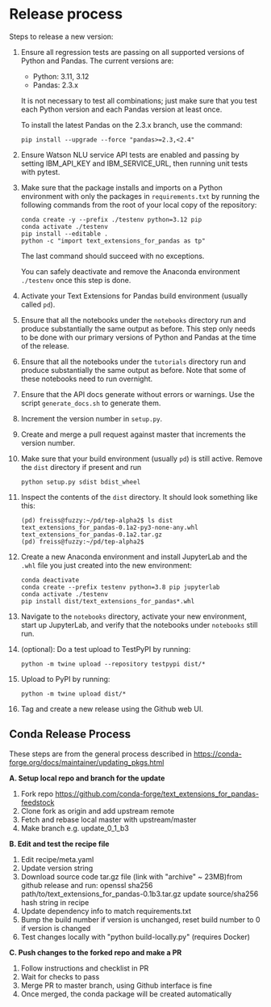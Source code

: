 
# Release process

Steps to release a new version:

1. Ensure all regression tests are passing on all supported versions of Python
   and Pandas. The current versions are:
   * Python: 3.11, 3.12
   * Pandas: 2.3.x
   
   It is not necessary to test all combinations; just make sure that you test
   each Python version and each Pandas version at least once.
   
   To install the latest Pandas on the 2.3.x branch, use the command:
   ```
   pip install --upgrade --force "pandas>=2.3,<2.4"
   ```
   
1. Ensure Watson NLU service API tests are enabled and passing by setting 
   IBM_API_KEY and IBM_SERVICE_URL, then running unit tests with pytest.

1. Make sure that the package installs and imports on a Python environment with 
   only the packages in `requirements.txt` by running the following commands 
   from the root of your local copy of the repository:
   ```
   conda create -y --prefix ./testenv python=3.12 pip
   conda activate ./testenv
   pip install --editable .
   python -c "import text_extensions_for_pandas as tp"
   ```
   The last command should succeed with no exceptions.
   
   You can safely deactivate and remove the Anaconda environment `./testenv` 
   once this step is done.

1. Activate your Text Extensions for Pandas build environment (usually called 
   `pd`).

1. Ensure that all the notebooks under the `notebooks` directory run and
   produce substantially the same output as before. This step only needs to be
   done with our primary versions of Python and Pandas at the time of the
   release.

1. Ensure that all the notebooks under the `tutorials` directory run and
   produce substantially the same output as before. Note that some of these
   notebooks need to run overnight.

1. Ensure that the API docs generate without errors or warnings. Use the script
   `generate_docs.sh` to generate them.

1. Increment the version number in `setup.py`.

1. Create and merge a pull request against master that increments the version 
   number.

1. Make sure that your build environment (usually `pd`) is still active.
   Remove the `dist` directory if present and run 
   ```
   python setup.py sdist bdist_wheel
   ```

1. Inspect the contents of the `dist` directory. It should look something like
   this:
   ```
   (pd) freiss@fuzzy:~/pd/tep-alpha2$ ls dist
   text_extensions_for_pandas-0.1a2-py3-none-any.whl
   text_extensions_for_pandas-0.1a2.tar.gz
   (pd) freiss@fuzzy:~/pd/tep-alpha2$ 
   ```   

1. Create a new Anaconda environment and install JupyterLab and the `.whl` file
   you just created into the new environment:

   ```
   conda deactivate
   conda create --prefix testenv python=3.8 pip jupyterlab
   conda activate ./testenv
   pip install dist/text_extensions_for_pandas*.whl
   ```
   
1. Navigate to the `notebooks` directory, activate your new environment, start up 
   JupyterLab, and verify that the notebooks under `notebooks` still run.

1. (optional): Do a test upload to TestPyPI by running:
   ```
   python -m twine upload --repository testpypi dist/*
   ```
   
1. Upload to PyPI by running:
   ```
   python -m twine upload dist/*
   ```   
   
1. Tag and create a new release using the Github web UI.

## Conda Release Process

These steps are from the general process described in https://conda-forge.org/docs/maintainer/updating_pkgs.html

**A. Setup local repo and branch for the update**

   1. Fork repo https://github.com/conda-forge/text_extensions_for_pandas-feedstock
   2. Clone fork as origin and add upstream remote
   3. Fetch and rebase local master with upstream/master
   4. Make branch e.g. update_0_1_b3

**B. Edit and test the recipe file**
   1. Edit recipe/meta.yaml
   1. Update version string
   1. Download source code tar.gz file (link with "archive" ~ 23MB)from github release and run:
      openssl sha256 path/to/text_extensions_for_pandas-0.1b3.tar.gz
      update source/sha256 hash string in recipe
   1. Update dependency info to match requirements.txt
   1. Bump the build number if version is unchanged, reset build number to 0 if version is changed
   1. Test changes locally with  "python build-locally.py" (requires Docker)

**C. Push changes to the forked repo and make a PR**
   1. Follow instructions and checklist in PR
   1. Wait for checks to pass
   1. Merge PR to master branch, using Github interface is fine
   1. Once merged, the conda package will be created automatically
